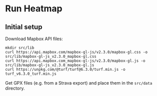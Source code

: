 Run Heatmap
===========

Initial setup
-------------

Download Mapbox API files:

```shell
mkdir src/lib
curl https://api.mapbox.com/mapbox-gl-js/v2.3.0/mapbox-gl.css -o src/lib/mapbox-gl-js_v2.3.0_mapbox-gl.css  
curl https://api.mapbox.com_mapbox-gl-js/v2.3.0/mapbox-gl.js -o src/lib/mapbox-gl-js_v2.3.0_mapbox-gl.js  
curl https://unpkg.com/@turf/turf@6.3.0/turf.min.js -o turf_v6.3.0_turf.min.js
```

Get GPX files (e.g. from a Strava export) and place them in the `src/data` directory.
